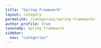 ```yaml
---
title: "Spring Framework"
layout: category
permalink: /categories/spring-framework/
author_profile: true
taxonomy: Spring Framework
sidebar:
  nav: "categories"
---
```


